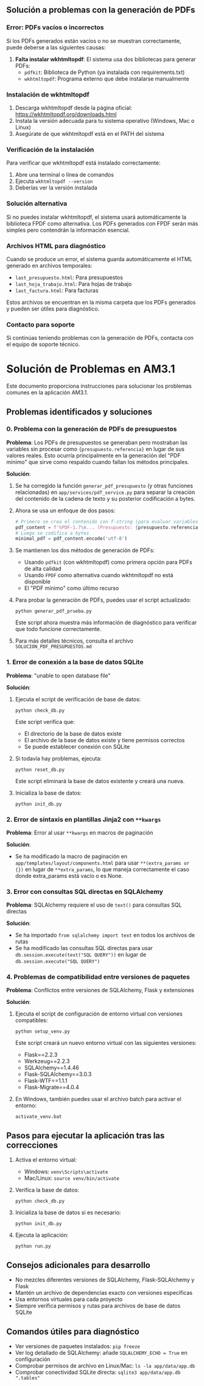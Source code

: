 ## Solución a problemas con la generación de PDFs

### Error: PDFs vacíos o incorrectos

Si los PDFs generados están vacíos o no se muestran correctamente, puede deberse a las siguientes causas:

1. **Falta instalar wkhtmltopdf**: El sistema usa dos bibliotecas para generar PDFs:
   - `pdfkit`: Biblioteca de Python (ya instalada con requirements.txt)
   - `wkhtmltopdf`: Programa externo que debe instalarse manualmente

### Instalación de wkhtmltopdf

1. Descarga wkhtmltopdf desde la página oficial: https://wkhtmltopdf.org/downloads.html
2. Instala la versión adecuada para tu sistema operativo (Windows, Mac o Linux)
3. Asegúrate de que wkhtmltopdf está en el PATH del sistema

### Verificación de la instalación

Para verificar que wkhtmltopdf está instalado correctamente:

1. Abre una terminal o línea de comandos
2. Ejecuta `wkhtmltopdf --version`
3. Deberías ver la versión instalada

### Solución alternativa

Si no puedes instalar wkhtmltopdf, el sistema usará automáticamente la biblioteca FPDF como alternativa. Los PDFs generados con FPDF serán más simples pero contendrán la información esencial.

### Archivos HTML para diagnóstico

Cuando se produce un error, el sistema guarda automáticamente el HTML generado en archivos temporales:

- `last_presupuesto.html`: Para presupuestos
- `last_hoja_trabajo.html`: Para hojas de trabajo
- `last_factura.html`: Para facturas

Estos archivos se encuentran en la misma carpeta que los PDFs generados y pueden ser útiles para diagnóstico.

### Contacto para soporte

Si continúas teniendo problemas con la generación de PDFs, contacta con el equipo de soporte técnico.
# Solución de Problemas en AM3.1

Este documento proporciona instrucciones para solucionar los problemas comunes en la aplicación AM3.1.

## Problemas identificados y soluciones

### 0. Problema con la generación de PDFs de presupuestos

**Problema**: Los PDFs de presupuestos se generaban pero mostraban las variables sin procesar como `{presupuesto.referencia}` en lugar de sus valores reales. Esto ocurría principalmente en la generación del "PDF mínimo" que sirve como respaldo cuando fallan los métodos principales.

**Solución**:
1. Se ha corregido la función `generar_pdf_presupuesto` (y otras funciones relacionadas) en `app/services/pdf_service.py` para separar la creación del contenido de la cadena de texto y su posterior codificación a bytes.
2. Ahora se usa un enfoque de dos pasos:
   ```python
   # Primero se crea el contenido con f-string (para evaluar variables)
   pdf_content = f'%PDF-1.7\n... (Presupuesto: {presupuesto.referencia}) ...'
   # Luego se codifica a bytes
   minimal_pdf = pdf_content.encode('utf-8')
   ```
3. Se mantienen los dos métodos de generación de PDFs:
   - Usando `pdfkit` (con wkhtmltopdf) como primera opción para PDFs de alta calidad
   - Usando `FPDF` como alternativa cuando wkhtmltopdf no está disponible
   - El "PDF mínimo" como último recurso

4. Para probar la generación de PDFs, puedes usar el script actualizado:
   ```
   python generar_pdf_prueba.py
   ```
   Este script ahora muestra más información de diagnóstico para verificar que todo funcione correctamente.

5. Para más detalles técnicos, consulta el archivo `SOLUCION_PDF_PRESUPUESTOS.md`

### 1. Error de conexión a la base de datos SQLite

**Problema**: "unable to open database file"

**Solución**:
1. Ejecuta el script de verificación de base de datos:
   ```
   python check_db.py
   ```
   Este script verifica que:
   - El directorio de la base de datos existe
   - El archivo de la base de datos existe y tiene permisos correctos
   - Se puede establecer conexión con SQLite

2. Si todavía hay problemas, ejecuta:
   ```
   python reset_db.py
   ```
   Este script eliminará la base de datos existente y creará una nueva.

3. Inicializa la base de datos:
   ```
   python init_db.py
   ```

### 2. Error de sintaxis en plantillas Jinja2 con `**kwargs`

**Problema**: Error al usar `**kwargs` en macros de paginación

**Solución**:
- Se ha modificado la macro de paginación en `app/templates/layout/components.html` para usar `**(extra_params or {})` en lugar de `**extra_params`, lo que maneja correctamente el caso donde extra_params está vacío o es None.

### 3. Error con consultas SQL directas en SQLAlchemy

**Problema**: SQLAlchemy requiere el uso de `text()` para consultas SQL directas

**Solución**:
- Se ha importado `from sqlalchemy import text` en todos los archivos de rutas
- Se ha modificado las consultas SQL directas para usar `db.session.execute(text("SQL QUERY"))` en lugar de `db.session.execute("SQL QUERY")`

### 4. Problemas de compatibilidad entre versiones de paquetes

**Problema**: Conflictos entre versiones de SQLAlchemy, Flask y extensiones

**Solución**:
1. Ejecuta el script de configuración de entorno virtual con versiones compatibles:
   ```
   python setup_venv.py
   ```
   Este script creará un nuevo entorno virtual con las siguientes versiones:
   - Flask==2.2.3
   - Werkzeug==2.2.3
   - SQLAlchemy==1.4.46
   - Flask-SQLAlchemy==3.0.3
   - Flask-WTF==1.1.1
   - Flask-Migrate==4.0.4

2. En Windows, también puedes usar el archivo batch para activar el entorno:
   ```
   activate_venv.bat
   ```

## Pasos para ejecutar la aplicación tras las correcciones

1. Activa el entorno virtual:
   - Windows: `venv\Scripts\activate`
   - Mac/Linux: `source venv/bin/activate`

2. Verifica la base de datos:
   ```
   python check_db.py
   ```

3. Inicializa la base de datos si es necesario:
   ```
   python init_db.py
   ```

4. Ejecuta la aplicación:
   ```
   python run.py
   ```

## Consejos adicionales para desarrollo

- No mezcles diferentes versiones de SQLAlchemy, Flask-SQLAlchemy y Flask
- Mantén un archivo de dependencias exacto con versiones específicas
- Usa entornos virtuales para cada proyecto
- Siempre verifica permisos y rutas para archivos de base de datos SQLite

## Comandos útiles para diagnóstico

- Ver versiones de paquetes instalados: `pip freeze`
- Ver log detallado de SQLAlchemy: añade `SQLALCHEMY_ECHO = True` en configuración
- Comprobar permisos de archivo en Linux/Mac: `ls -la app/data/app.db`
- Comprobar conectividad SQLite directa: `sqlite3 app/data/app.db ".tables"`

